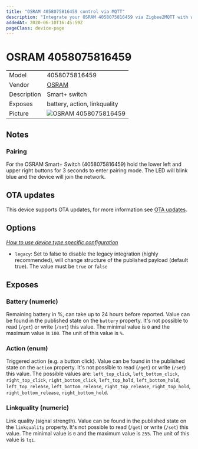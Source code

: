 ```yaml
---
title: "OSRAM 4058075816459 control via MQTT"
description: "Integrate your OSRAM 4058075816459 via Zigbee2MQTT with whatever smart home infrastructure you are using without the vendor's bridge or gateway."
addedAt: 2020-06-10T16:45:59Z
pageClass: device-page
---
```


<!-- !!!! -->
<!-- ATTENTION: This file is auto-generated through docgen! -->
<!-- You can only edit the "Notes"-Section between the two comment lines "Notes BEGIN" and "Notes END". -->
<!-- Do not use h1 or h2 heading within "## Notes"-Section. -->
<!-- !!!! -->

# OSRAM 4058075816459

|     |     |
|-----|-----|
| Model | 4058075816459  |
| Vendor  | [OSRAM](/supported-devices/#v=OSRAM)  |
| Description | Smart+ switch |
| Exposes | battery, action, linkquality |
| Picture | ![OSRAM 4058075816459](https://www.zigbee2mqtt.io/images/devices/4058075816459.png) |


<!-- Notes BEGIN: You can edit here. Add "## Notes" headline if not already present. -->
## Notes


### Pairing
For the OSRAM Smart+ Switch (4058075816459) hold the lower left and upper right buttons for 3 seconds
to enter pairing mode. The LED will blink blue and the device will join the network.
<!-- Notes END: Do not edit below this line -->


## OTA updates
This device supports OTA updates, for more information see [OTA updates](../guide/usage/ota_updates.md).


## Options
*[How to use device type specific configuration](../guide/configuration/devices-groups.md#specific-device-options)*

* `legacy`: Set to false to disable the legacy integration (highly recommended), will change structure of the published payload (default true). The value must be `true` or `false`


## Exposes

### Battery (numeric)
Remaining battery in %, can take up to 24 hours before reported.
Value can be found in the published state on the `battery` property.
It's not possible to read (`/get`) or write (`/set`) this value.
The minimal value is `0` and the maximum value is `100`.
The unit of this value is `%`.

### Action (enum)
Triggered action (e.g. a button click).
Value can be found in the published state on the `action` property.
It's not possible to read (`/get`) or write (`/set`) this value.
The possible values are: `left_top_click`, `left_bottom_click`, `right_top_click`, `right_bottom_click`, `left_top_hold`, `left_bottom_hold`, `left_top_release`, `left_bottom_release`, `right_top_release`, `right_top_hold`, `right_bottom_release`, `right_bottom_hold`.

### Linkquality (numeric)
Link quality (signal strength).
Value can be found in the published state on the `linkquality` property.
It's not possible to read (`/get`) or write (`/set`) this value.
The minimal value is `0` and the maximum value is `255`.
The unit of this value is `lqi`.

